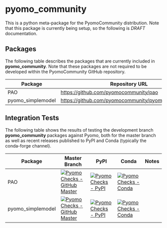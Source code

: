 # pyomo_community

This is a python meta-package for the PyomoCommunity distribution.  Note that this package is currently being setup, so the following is *DRAFT* documentation.

## Packages

The following table describes the packages that are currently included in **pyomo_community**.  Note that these packages are not required to be developed within the PyomoCommunity GitHub repository.

Package | Repository URL
--------|---------------
PAO | https://github.com/pyomocommunity/pao
pyomo_simplemodel | https://github.com/pyomocommunity/pyomo_simplemodel

## Integration Tests

The following table shows the results of testing the development branch **pyomo_community** packages against Pyomo, both for the master  branch as well as recent releases published to PyPI and Conda (typically the conda-forge channel).

Package | Master Branch | PyPI | Conda | Notes
--------|---------------|------|-------|------
PAO | [![Pyomo Checks - GitHub Master](https://github.com/pyomocommunity/pao/workflows/pyomo-checks/master/badge.svg)](https://github.com/pyomocommunity/pao/actions) | [![Pyomo Checks - PyPI](https://github.com/pyomocommunity/pao/workflows/pyomo-checks/pypi/badge.svg)](https://github.com/pyomocommunity/pao/actions) | [![Pyomo Checks - Conda](https://github.com/pyomocommunity/pao/workflows/pyomo-checks/conda/badge.svg)](https://github.com/pyomocommunity/pao/actions) |
pyomo_simplemodel | [![Pyomo Checks - GitHub Master](https://github.com/pyomocommunity/pyomo_simplemodel/workflows/pyomo-checks/master/badge.svg)](https://github.com/pyomocommunity/pyomo_simplemodel/actions) | [![Pyomo Checks - PyPI](https://github.com/pyomocommunity/pyomo_simplemodel/workflows/pyomo-checks/pypi/badge.svg)](https://github.com/pyomocommunity/pyomo_simplemodel/actions) | [![Pyomo Checks - Conda](https://github.com/pyomocommunity/pyomo_simplemodel/workflows/pyomo-checks/conda/badge.svg)](https://github.com/pyomocommunity/pyomo_simplemodel/actions) | 
